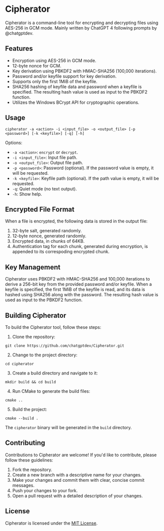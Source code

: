 # Cipherator
Cipherator is a command-line tool for encrypting and decrypting files using AES-256 in GCM mode. Mainly written by ChatGPT 4 following prompts by @chatgptdev.

## Features

- Encryption using AES-256 in GCM mode.
- 12-byte nonce for GCM.
- Key derivation using PBKDF2 with HMAC-SHA256 (100,000 iterations).
- Password and/or keyfile support for key derivation.
- Supports only the first 1MiB of the keyfile.
- SHA256 hashing of keyfile data and password when a keyfile is specified. The resulting hash value is used as input to the PBKDF2 function.
- Utilizes the Windows BCrypt API for cryptographic operations.

## Usage

```
cipherator -a <action> -i <input_file> -o <output_file> [-p <password>] [-k <keyfile>] [-q] [-h]
```

Options:

- `-a <action>`: `encrypt` or `decrypt`.
- `-i <input_file>`: Input file path.
- `-o <output_file>`: Output file path.
- `-p <password>`: Password (optional). If the password value is empty, it will be requested.
- `-k <keyfile>`: Keyfile path (optional). If the path value is empty, it will be requested.
- `-q`: Quiet mode (no text output).
- `-h`: Show help.

## Encrypted File Format

When a file is encrypted, the following data is stored in the output file:

1. 32-byte salt, generated randomly.
2. 12-byte nonce, generated randomly.
3. Encrypted data, in chunks of 64KB.
4. Authentication tag for each chunk, generated during encryption, is appended to its correspoding encrypted chunk.

## Key Management

Cipherator uses PBKDF2 with HMAC-SHA256 and 100,000 iterations to derive a 256-bit key from the provided password and/or keyfile. When a keyfile is specified, the first 1MiB of the keyfile is read, and its data is hashed using SHA256 along with the password. The resulting hash value is used as input to the PBKDF2 function.

## Building Cipherator

To build the Cipherator tool, follow these steps:

1. Clone the repository:

```
git clone https://github.com/chatgptdev/Cipherator.git
```

2. Change to the project directory:

```
cd cipherator
```


3. Create a build directory and navigate to it:

```
mkdir build && cd build
```


4. Run CMake to generate the build files:

```
cmake ..
```


5. Build the project:

```
cmake --build .
```

The `cipherator` binary will be generated in the `build` directory.

## Contributing

Contributions to Cipherator are welcome! If you'd like to contribute, please follow these guidelines:

1. Fork the repository.
2. Create a new branch with a descriptive name for your changes.
3. Make your changes and commit them with clear, concise commit messages.
4. Push your changes to your fork.
5. Open a pull request with a detailed description of your changes.

## License

Cipherator is licensed under the [MIT License](LICENSE).
